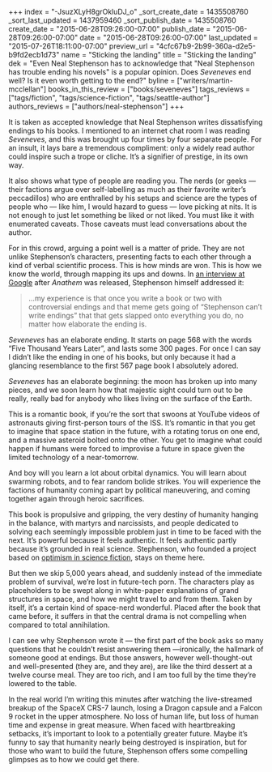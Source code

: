 +++
index = "-JsuzXLyH8grOkluDJ_o"
_sort_create_date = 1435508760
_sort_last_updated = 1437959460
_sort_publish_date = 1435508760
create_date = "2015-06-28T09:26:00-07:00"
publish_date = "2015-06-28T09:26:00-07:00"
date = "2015-06-28T09:26:00-07:00"
last_updated = "2015-07-26T18:11:00-07:00"
preview_url = "4cfc67b9-2b99-360a-d2e5-b9fd2ecb1d73"
name = "Sticking the landing"
title = "Sticking the landing"
dek = "Even Neal Stephenson has to acknowledge that \"Neal Stephenson has trouble ending his novels\" is a popular opinion. Does *Seveneves* end well? Is it even worth getting to the end?"
byline = ["writers/martin-mcclellan"]
books_in_this_review = ["books/seveneves"]
tags_reviews = ["tags/fiction", "tags/science-fiction", "tags/seattle-author"]
authors_reviews = ["authors/neal-stephenson"]
+++

It is taken as accepted knowledge that Neal Stephenson writes dissatisfying endings to his books. I mentioned to an internet chat room I was reading *Seveneves*, and this was brought up four times by four separate people. For an insult, it lays bare a tremendous compliment: only a widely read author could inspire such a trope or cliche. It’s a signifier of prestige, in its own way.

It also shows what type of people are reading you. The nerds (or geeks — their factions argue over self-labelling as much as their favorite writer’s peccadillos) who are enthralled by his setups and science are the types of people who — like him, I would hazard to guess — love picking at nits. It is not enough to just let something be liked or not liked. You must like it with enumerated caveats. Those caveats must lead conversations about the author.

For in this crowd, arguing a point well is a matter of pride. They are not unlike Stephenson’s characters, presenting facts to each other through a kind of verbal scientific process. This is how minds are won. This is how we know the world, through mapping its ups and downs. In [an interview at Google](https://www.youtube.com/watch?v=lnq-2BJwatE) after *Anathem* was released, Stephenson himself addressed it:

<blockquote>&hellip;my experience is that once you write a book or two with controversial endings and that meme gets going of “Stephenson can’t write endings” that that gets slapped onto everything you do, no matter how elaborate the ending is.</blockquote>

*Seveneves* has an elaborate ending. It starts on page 568 with the words “Five Thousand Years Later”, and lasts some 300 pages.  For once I can say I didn’t like the ending in one of his books, but only because it had a glancing resemblance to the first 567 page book I absolutely adored. 

*Seveneves* has an elaborate beginning: the moon has broken up into many pieces, and we soon learn how that majestic sight could turn out to be really, really bad for anybody who likes living on the surface of the Earth.

This is a romantic book, if you’re the sort that swoons at YouTube videos of astronauts giving first-person tours of the ISS. It’s romantic in that you get to imagine that space station in the future, with a rotating torus on one end, and a massive asteroid bolted onto the other. You get to imagine what could happen if humans were forced to improvise a future in space given the limited technology of a near-tomorrow. 

And boy will you learn a lot about orbital dynamics. You will learn about swarming robots, and to fear random bolide strikes. You will experience the factions of humanity coming apart by political maneuvering, and coming together again through heroic sacrifices. 

This book is propulsive and gripping, the very destiny of humanity hanging in the balance, with martyrs and narcissists, and people dedicated to solving each seemingly impossible problem just in time to be faced with the next. It’s powerful because it feels authentic. It feels authentic partly because it’s grounded in real science. Stephenson, who founded a project based on [optimism in science fiction](http://www.smithsonianmag.com/science-nature/dear-science-fiction-writers-stop-being-so-pessimistic-127226686/?no-ist), stays on theme here.

<div class="break"></div>

But then we skip 5,000 years ahead, and suddenly instead of the immediate problem of survival, we’re lost in future-tech porn. The characters play as placeholders to be swept along in white-paper explanations of grand structures in space, and how we might travel to and from them. Taken by itself, it’s a certain kind of space-nerd wonderful. Placed after the book that came before, it suffers in that the central drama is not compelling when compared to total annihilation. 

I can see why Stephenson wrote it — the first part of the book asks so many questions that he couldn’t resist answering them —ironically, the hallmark of someone good at endings. But those answers, however well-thought-out and well-presented (they are, and they are), are like the third dessert at a twelve course meal. They are too rich, and I am too full by the time they’re lowered to the table.

<div class="break"></div>

In the real world I’m writing this minutes after watching the live-streamed breakup of the SpaceX CRS-7 launch, losing a Dragon capsule and a Falcon 9 rocket in the upper atmosphere. No loss of human life, but loss of human time and expense in great measure. When faced with heartbreaking setbacks, it’s important to look to a potentially greater future. Maybe it’s funny to say that humanity nearly being destroyed is inspiration, but for those who want to build the future, Stephenson offers some compelling glimpses as to how we could get there. 